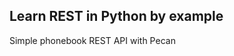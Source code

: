 Learn REST in Python by example
-------------------------------

Simple phonebook REST API with Pecan
